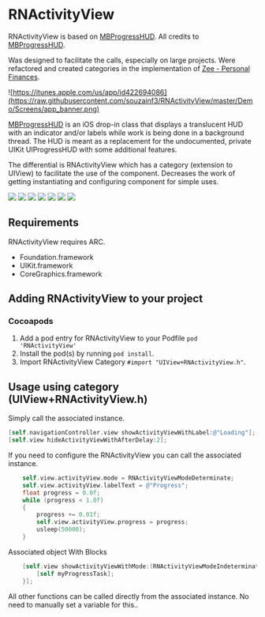 # RNActivityView

RNActivityView is based on [MBProgressHUD](https://github.com/jdg/MBProgressHUD). All credits to [MBProgressHUD](https://github.com/jdg/MBProgressHUD).


Was designed to facilitate the calls, especially on large projects. Were refactored and created categories in the implementation of [Zee - Personal Finances](https://itunes.apple.com/us/app/id422694086).


![https://itunes.apple.com/us/app/id422694086](https://raw.githubusercontent.com/souzainf3/RNActivityView/master/Demo/Screens/app_banner.png)


[MBProgressHUD](https://github.com/jdg/MBProgressHUD) is an iOS drop-in class that displays a translucent HUD with an indicator and/or labels while work is being done in a background thread. The HUD is meant as a replacement for the undocumented, private UIKit UIProgressHUD with some additional features. 

The differential is RNActivityView which has a category (extension to UIView) to facilitate the use of the component. Decreases the work of getting instantiating and configuring component for simple uses.

[![](http://dl.dropbox.com/u/378729/MBProgressHUD/1-thumb.png)](http://dl.dropbox.com/u/378729/MBProgressHUD/1.png)
[![](http://dl.dropbox.com/u/378729/MBProgressHUD/2-thumb.png)](http://dl.dropbox.com/u/378729/MBProgressHUD/2.png)
[![](http://dl.dropbox.com/u/378729/MBProgressHUD/3-thumb.png)](http://dl.dropbox.com/u/378729/MBProgressHUD/3.png)
[![](http://dl.dropbox.com/u/378729/MBProgressHUD/4-thumb.png)](http://dl.dropbox.com/u/378729/MBProgressHUD/4.png)
[![](http://dl.dropbox.com/u/378729/MBProgressHUD/5-thumb.png)](http://dl.dropbox.com/u/378729/MBProgressHUD/5.png)
[![](http://dl.dropbox.com/u/378729/MBProgressHUD/6-thumb.png)](http://dl.dropbox.com/u/378729/MBProgressHUD/6.png)
[![](http://dl.dropbox.com/u/378729/MBProgressHUD/7-thumb.png)](http://dl.dropbox.com/u/378729/MBProgressHUD/7.png)

## Requirements

RNActivityView requires ARC. 

* Foundation.framework
* UIKit.framework
* CoreGraphics.framework


## Adding RNActivityView to your project

### Cocoapods

1. Add a pod entry for RNActivityView to your Podfile `pod 'RNActivityView'`
2. Install the pod(s) by running `pod install`.
3. Import RNActivityView Category `#import "UIView+RNActivityView.h"`.

## Usage using category (UIView+RNActivityView.h)

Simply call the associated instance. 

```objective-c
[self.navigationController.view showActivityViewWithLabel:@"Loading"];
[self.view hideActivityViewWithAfterDelay:2];
```

If you need to configure the RNActivityView you can call the associated instance. 

```objective-c
	self.view.activityView.mode = RNActivityViewModeDeterminate;
	self.view.activityView.labelText = @"Progress";
	float progress = 0.0f;
	while (progress < 1.0f)
	{
		progress += 0.01f;
		self.view.activityView.progress = progress;
		usleep(50000);
	}
```

Associated object With Blocks

```objective-c
	[self.view showActivityViewWithMode:(RNActivityViewModeIndeterminate) label:@"With a block" detailLabel:nil whileExecutingBlock:^{
		[self myProgressTask];
	}];
```

All other functions can be called directly from the associated instance. No need to manually set a variable for this..

